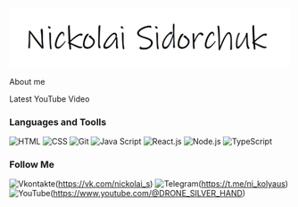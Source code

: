 ![Header](https://github.com/k0t1k777/k0t1k777/blob/main/assets/name.bmp)

About me

Latest YouTube Video

### Languages and Toolls
![HTML](https://img.shields.io/badge/-Html-090909?style=for-the-badge&logo=HTML&logoColor=8A2BE2)
![CSS](https://img.shields.io/badge/-CSS-090909?style=for-the-badge&logo=Css&logoColor=8A2BE2)
![Git](https://img.shields.io/badge/-Git-090909?style=for-the-badge&logo=Git&logoColor=00FFFF)
![Java Script](https://img.shields.io/badge/-JavaScript-090909?style=for-the-badge&logo=JavaScript&logoColor=8A2BE2)
![React.js](https://img.shields.io/badge/-React-090909?style=for-the-badge&logo=React&logoColor=FF0000)
![Node.js](https://img.shields.io/badge/-Node-090909?style=for-the-badge&logo=Node.js&logoColor=8A2BE2)
![TypeScript](https://img.shields.io/badge/-TypeScript-090909?style=for-the-badge&logo=TypeScript&logoColor=228B22)

### Follow Me
![Vkontakte](https://img.shields.io/badge/-Vkontakte-090909?style=for-the-badge&logo=Vk&logoColor=0000CD)(https://vk.com/nickolai_s)
![Telegram](https://img.shields.io/badge/-Telegram-090909?style=for-the-badge&logo=Telegram&logoColor=4682B4)(https://t.me/ni_kolyaus)
![YouTube](https://img.shields.io/badge/-YouTube-090908?style=for-the-badge&logo=YouTube&logoColor=B22222)(https://www.youtube.com/@DRONE_SILVER_HAND)

